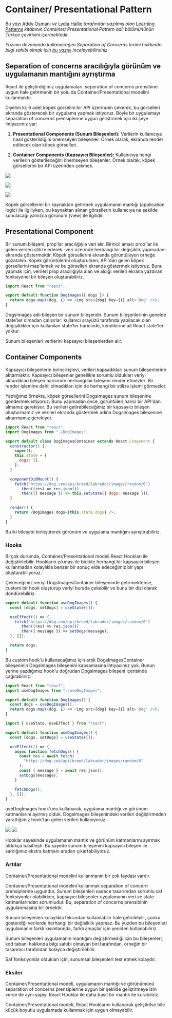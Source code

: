 # Container/ Presentational Pattern

_Bu yazı_ [Addy Osmani](https://addyosmani.com/) _ve_ [Lydia Hallie](https://www.lydiahallie.io/) _tarafından yazılmış olan_ [Learning Patterns](https://www.patterns.dev/) _kitabının Container/ Presentational Pattern adlı bölümününün Türkçe çevirisini içermektedir._

_Yazının devamında kullanacağım Separation of Concerns terimi hakkında bilgi sahibi olmak için [bu yazıyı](https://medium.com/hesapkurdu-development/mevcut-projede-separation-of-concern-uygulamak-617082d45e85) inceleyebilirsiniz._

## Separation of concerns aracılığıyla görünüm ve uygulamanın mantığını ayrıştırma

React ile geliştirdiğimiz uygulamaları, seperation of concerns prensibine uygun hale getirmenin bir yolu da Container/Presentational modelini kullanmaktır.

Diyelim ki; 6 adet köpek görselini bir API üzerinden çekerek, bu görselleri ekranda gösterecek bir uygulama yapmak istiyoruz. Böyle bir uygulamayı separation of concerns prensiplerine uygun geliştirmek için iki şeye ihtiyacımız var:

1. **Presentational Components (Sunum Bileşenleri):** Verilerin kullanıcıya nasıl gösterildiğini önemseyen bileşenler. Örnek olarak; ekranda render edilecek olan köpek görselleri.

2. **Container Components (Kapsayıcı Bileşenler):** Kullanıcıya hangi verilerin gösterileceğini önemseyen bileşenler. Örnek olarak; köpek görsellerini bir API üzerinden çekmek.

![](./img/screenshots/1.png)

![](./img/screenshots/2.png)

![](./img/screenshots/3.png)

Köpek görsellerini bir kaynaktan getirmek uygulamanın mantığı (application logic) ile ilgiliyken, bu kaynaktan alınan görsellerin kullanıcıya ne şekilde sunulacağı yalnızca görünüm (view) ile ilgilidir.

## Presentational Component

Bir sunum bileşeni, prop'lar aracılığıyla veri alır. Birincil amacı prop'lar ile gelen verileri stilize ederek -veri üzerinde herhangi bir değişiklik yapmadan- ekranda göstermektir. Köpek görsellerini ekranda görüntüleyen örneğe gözatalım. Köpek görüntülerini oluştururken, API'dan gelen köpek görsellerini map'lemek ve bu görselleri ekranda göstermek istiyoruz. Bunu yapmak için, verileri prop aracılığıyla alan ve aldığı verileri ekrana yazdıran fonksiyonel bir bileşen oluşturabiliriz.

```js
import React from "react";

export default function DogImages({ dogs }) {
  return dogs.map((dog, i) => <img src={dog} key={i} alt='Dog' />);
}
```

DogsImages adlı bileşen bir sunum bileşendir. Sunum bileşenlerinin genelde state'ler olmadan çalışırlar: kullanıcı arayüzü tarafında yapılacak olan değişiklikler için kullanılan state'ler haricinde, kendilerine ait React state'leri yoktur.

Sunum bileşenleri verilerini kapsayıcı bileşenlerden alır.

## Container Components

Kapsayıcı bileşenlerin birincil işlevi, verileri kapsadıkları sunum bileşenlerine aktarmaktır. Kapsayıcı bileşenler genellikle sorumlu oldukları veriyi aktardıkları bileşen haricinde herhangi bir bileşeni render etmezler. Bir render işlemine dahil olmadıkları için de herhangi bir stilize işlemi görmezler.

Yaptığımız örnekte, köpek görsellerini DogsImages sunum bileşenine göndermek istiyoruz. Bunu yapmadan önce, görüntüleri harici bir API'dan almamız gerekiyor. Bu verileri getirebileceğimiz bir kapsayıcı bileşen oluşturmamız ve verileri ekranda göstermek adına DogsImages bileşenine aktarmamız gerekiyor.

```js
import React from "react";
import DogImages from "./DogImages";

export default class DogImagesContainer extends React.Component {
  constructor() {
    super();
    this.state = {
      dogs: [],
    };
  }

  componentDidMount() {
    fetch("https://dog.ceo/api/breed/labrador/images/random/6")
      .then((res) => res.json())
      .then(({ message }) => this.setState({ dogs: message }));
  }

  render() {
    return <DogImages dogs={this.state.dogs} />;
  }
}
```

Bu iki bileşeni birleştirerek görünüm ve uygulama mantığını ayrıştırabiliriz.

### Hooks

Birçok durumda, Container/Presentational modeli React Hookları ile değiştirilebilir. Hookların çıkması ile birlikte herhangi bir kapsayıcı bileşen kullanmadan kolaylıkla benzer bir sonuç elde edeceğimiz bir yapı oluşturabiliyoruz.

Çekeceğimiz veriyi DogsImagesContainer bileşeninde getirmektense, custom bir hook oluşturup veriyi burada çekebilir ve bunu bir dizi olarak döndürebiliriz.

```js
export default function useDogImages() {
  const [dogs, setDogs] = useState([]);

  useEffect(() => {
    fetch("https://dog.ceo/api/breed/labrador/images/random/6")
      .then((res) => res.json())
      .then({ message }) => setDogs(message);
  }, []);

  return dogs;
}
```

Bu custom hook'u kullanacağımız için artık DogsImagesContainer bileşeninin DogsImages bileşenini kapsamasına ihtiyacımız yok. Bunun yerine yazdığımız hook'u doğrudan DogsImages bileşeni içerisinde çağırabiliriz.

```js
import React from "react";
import useDogImages from "./useDogImages";

export default function DogImages() {
  const dogs = useDogImages();
  return dogs.map((dog, i) => <img src={dog} key={i} alt='Dog' />);
}
```

```js
import { useState, useEffect } from "react";

export default function useDogImages() {
  const [dogs, setDogs] = useState([]);

  useEffect(() => {
    async function fetchDogs() {
      const res = await fetch(
        "https://dog.ceo/api/breed/labrador/images/random/6"
      );
      const { message } = await res.json();
      setDogs(message);
    }

    fetchDogs();
  }, []);
}
```

useDogImages hook'unu kullanarak, uygulama mantığı ve görünüm katmanlarını ayırmış olduk. DogsImages bileşenindeki verileri değiştirmeden yarattığımız hook'tan gelen verileri kullanıyoruz.

![](./img/screenshots/9.png)
![](./img/screenshots/10.png)

Hooklar sayesinde uygulamanın mantık ve görünüm katmanlarını ayırmak oldukça basitleşti. Bu sayede sunum bileşenini kapsayıcı bileşen ile sardığımız ekstra katmanı aradan çıkartabiliyoruz.

### Artılar

Container/Presentational modelini kullanmanın bir çok faydası vardır.

Container/Presentational modelini kullanmak separation of concern prensiplerine uygundur. Sunum bileşenleri sadece tasarımdan sorumlu saf fonksiyonlar olabilirken, kapsayıcı bileşenler uygulamanın veri ve state katmanlarından sorumludur. Bu, separation of concerns prensibinin uygulanmasına bir örnektir.

Sunum bileşenleri kolaylıkla tekrardan kullanılabilir hale getirilebilir, çünkü gösterdiği verilerde herhangi bir değişiklik yapmaz. Bu yüzden bu bileşenleri uygulamanın farklı kısımlarında, farklı amaçlar için yeniden kullanabiliriz.

Sunum bileşenleri uygulamanın mantığını değiştirmediği için bu bileşenleri, kod tabanı hakkında bilgi sahibi olmayan biri tarafından, örneğin bir tasarımcı tarafından kolayca değiştirilebilir.

Saf fonksiyonlar oldukları için, sunumsal bileşenleri test etmek kolaydır.

### Eksiler

Container/Presentational modeli, uygulamanın mantığı ve görünümünü separation of concerns prensiplerine uygun bir şekilde geliştirmeye izin verse de aynı yapıyı React Hooklar ile daha basit bir mantık ile kurabiliriz.

Container/Presentational modeli, React Hooklarını kullanarak geliştirilse bile küçük boyutlu uygulamada kullanmak için uygun olmayabilir.

```

```
